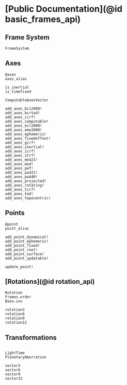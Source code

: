 # [Public Documentation](@id basic_frames_api)

## Frame System

```@docs 
FrameSystem
```

## Axes 

```@docs
@axes
axes_alias

is_inertial
is_timefixed

ComputableAxesVector

add_axes_bci2000!
add_axes_bcrtod!
add_axes_cirf!
add_axes_computable!
add_axes_ecl2000!
add_axes_eme2000!
add_axes_ephemeris!
add_axes_fixedoffset!
add_axes_gcrf!
add_axes_inertial!
add_axes_icrf!
add_axes_itrf!
add_axes_me421!
add_axes_mod!
add_axes_pef!
add_axes_pa421!
add_axes_pa440!
add_axes_projected!
add_axes_rotating!
add_axes_tirf!
add_axes_tod!
add_axes_topocentric!

```

## Points

```@docs
@point
point_alias

add_point_dynamical!
add_point_ephemeris!
add_point_fixed!
add_point_root!
add_point_surface!
add_point_updatable!

update_point!
```

## [Rotations](@id rotation_api)

```@docs 
Rotation
Frames.order
Base.inv

rotation3
rotation6
rotation9
rotation12
```

## Transformations 

```@docs 

LightTime
PlanetaryAberration

vector3
vector6
vector9 
vector12 
```
